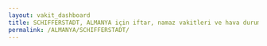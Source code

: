 ```yaml
---
layout: vakit_dashboard
title: SCHIFFERSTADT, ALMANYA için iftar, namaz vakitleri ve hava durumu - ilçe/eyalet seç
permalink: /ALMANYA/SCHIFFERSTADT/
---
```


<script type="text/javascript">
  var GLOBAL_COUNTRY = 'ALMANYA';
  var GLOBAL_CITY = 'SCHIFFERSTADT';
  var GLOBAL_STATE = '';
  var lat = 72;
  var lon = 21;
</script>
